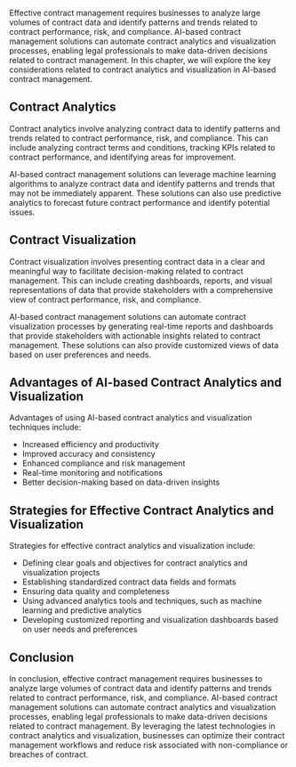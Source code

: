 
Effective contract management requires businesses to analyze large volumes of contract data and identify patterns and trends related to contract performance, risk, and compliance. AI-based contract management solutions can automate contract analytics and visualization processes, enabling legal professionals to make data-driven decisions related to contract management. In this chapter, we will explore the key considerations related to contract analytics and visualization in AI-based contract management.

Contract Analytics
------------------

Contract analytics involve analyzing contract data to identify patterns and trends related to contract performance, risk, and compliance. This can include analyzing contract terms and conditions, tracking KPIs related to contract performance, and identifying areas for improvement.

AI-based contract management solutions can leverage machine learning algorithms to analyze contract data and identify patterns and trends that may not be immediately apparent. These solutions can also use predictive analytics to forecast future contract performance and identify potential issues.

Contract Visualization
----------------------

Contract visualization involves presenting contract data in a clear and meaningful way to facilitate decision-making related to contract management. This can include creating dashboards, reports, and visual representations of data that provide stakeholders with a comprehensive view of contract performance, risk, and compliance.

AI-based contract management solutions can automate contract visualization processes by generating real-time reports and dashboards that provide stakeholders with actionable insights related to contract management. These solutions can also provide customized views of data based on user preferences and needs.

Advantages of AI-based Contract Analytics and Visualization
-----------------------------------------------------------

Advantages of using AI-based contract analytics and visualization techniques include:

* Increased efficiency and productivity
* Improved accuracy and consistency
* Enhanced compliance and risk management
* Real-time monitoring and notifications
* Better decision-making based on data-driven insights

Strategies for Effective Contract Analytics and Visualization
-------------------------------------------------------------

Strategies for effective contract analytics and visualization include:

* Defining clear goals and objectives for contract analytics and visualization projects
* Establishing standardized contract data fields and formats
* Ensuring data quality and completeness
* Using advanced analytics tools and techniques, such as machine learning and predictive analytics
* Developing customized reporting and visualization dashboards based on user needs and preferences

Conclusion
----------

In conclusion, effective contract management requires businesses to analyze large volumes of contract data and identify patterns and trends related to contract performance, risk, and compliance. AI-based contract management solutions can automate contract analytics and visualization processes, enabling legal professionals to make data-driven decisions related to contract management. By leveraging the latest technologies in contract analytics and visualization, businesses can optimize their contract management workflows and reduce risk associated with non-compliance or breaches of contract.
